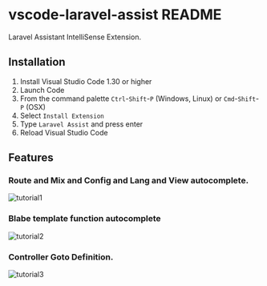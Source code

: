 # vscode-laravel-assist README

Laravel Assistant IntelliSense Extension.

## Installation

1. Install Visual Studio Code 1.30 or higher
2. Launch Code
3. From the command palette `Ctrl`-`Shift`-`P` (Windows, Linux) or `Cmd`-`Shift`-`P` (OSX)
4. Select `Install Extension`
5. Type `Laravel Assist` and press enter
6. Reload Visual Studio Code

## Features

### Route and Mix and Config and Lang and View autocomplete.

![tutorial1](https://raw.githubusercontent.com/tiansin/vscode-laravel-assist/master/assets/images/tutorial1.gif)


### Blabe template function autocomplete

![tutorial2](https://raw.githubusercontent.com/tiansin/vscode-laravel-assist/master/assets/images/tutorial2.gif)


### Controller Goto Definition.

![tutorial3](https://raw.githubusercontent.com/tiansin/vscode-laravel-assist/master/assets/images/tutorial3.gif)


